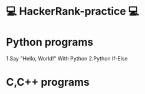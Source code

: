 # 💻 HackerRank-practice 💻

# Python programs
  1.Say "Hello, World!" With Python
  2.Python If-Else

# C,C++ programs
